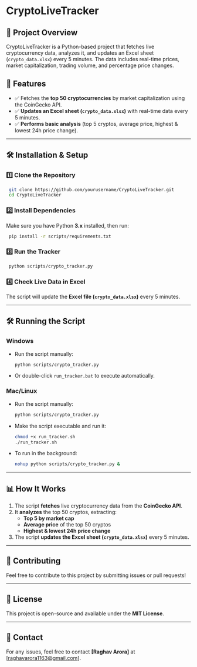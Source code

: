 # CryptoLiveTracker

## 📌 Project Overview
CryptoLiveTracker is a Python-based project that fetches live cryptocurrency data, analyzes it, and updates an Excel sheet (`crypto_data.xlsx`) every 5 minutes. The data includes real-time prices, market capitalization, trading volume, and percentage price changes.

## 🚀 Features
- ✅ Fetches the **top 50 cryptocurrencies** by market capitalization using the CoinGecko API.
- ✅ **Updates an Excel sheet (`crypto_data.xlsx`)** with real-time data every 5 minutes.
- ✅ **Performs basic analysis** (top 5 cryptos, average price, highest & lowest 24h price change).

---

## 🛠 Installation & Setup

### **1️⃣ Clone the Repository**
```sh
 git clone https://github.com/yourusername/CryptoLiveTracker.git
 cd CryptoLiveTracker
```

### **2️⃣ Install Dependencies**
Make sure you have Python **3.x** installed, then run:
```sh
 pip install -r scripts/requirements.txt
```

### **3️⃣ Run the Tracker**
```sh
 python scripts/crypto_tracker.py
```

### **4️⃣ Check Live Data in Excel**
The script will update the **Excel file (`crypto_data.xlsx`)** every 5 minutes.

---

## 🛠 Running the Script

### **Windows**
- Run the script manually:
  ```sh
  python scripts/crypto_tracker.py
  ```
- Or double-click `run_tracker.bat` to execute automatically.

### **Mac/Linux**
- Run the script manually:
  ```sh
  python scripts/crypto_tracker.py
  ```
- Make the script executable and run it:
  ```sh
  chmod +x run_tracker.sh
  ./run_tracker.sh
  ```
- To run in the background:
  ```sh
  nohup python scripts/crypto_tracker.py &
  ```

---

## 📊 How It Works
1. The script **fetches** live cryptocurrency data from the **CoinGecko API**.
2. It **analyzes** the top 50 cryptos, extracting:
   - **Top 5 by market cap**
   - **Average price** of the top 50 cryptos
   - **Highest & lowest 24h price change**
3. The script **updates the Excel sheet (`crypto_data.xlsx`)** every 5 minutes.

---

## 🤝 Contributing
Feel free to contribute to this project by submitting issues or pull requests!

---

## 📜 License
This project is open-source and available under the **MIT License**.

---

## 📧 Contact
For any issues, feel free to contact **[Raghav Arora]** at [raghavarora1163@gmail.com].

